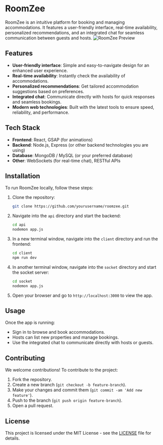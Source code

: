 
# RoomZee

RoomZee is an intuitive platform for booking and managing accommodations. It features a user-friendly interface, real-time availability, personalized recommendations, and an integrated chat for seamless communication between guests and hosts.
![RoomZee Preview](./assets/doc-logo.jpg)
## Features

- **User-friendly interface**: Simple and easy-to-navigate design for an enhanced user experience.
- **Real-time availability**: Instantly check the availability of accommodations.
- **Personalized recommendations**: Get tailored accommodation suggestions based on preferences.
- **Integrated chat**: Communicate directly with hosts for quick responses and seamless bookings.
- **Modern web technologies**: Built with the latest tools to ensure speed, reliability, and performance.

## Tech Stack

- **Frontend**: React, GSAP (for animations)
- **Backend**: Node.js, Express (or other backend technologies you are using)
- **Database**: MongoDB / MySQL (or your preferred database)
- **Other**: WebSockets (for real-time chat), RESTful APIs

## Installation

To run RoomZee locally, follow these steps:

1. Clone the repository:

   ```bash
   git clone https://github.com/yourusername/roomzee.git
   ```

2. Navigate into the `api` directory and start the backend:

   ```bash
   cd api
   nodemon app.js
   ```

3. In a new terminal window, navigate into the `client` directory and run the frontend:

   ```bash
   cd client
   npm run dev
   ```

4. In another terminal window, navigate into the `socket` directory and start the socket server:

   ```bash
   cd socket
   nodemon app.js
   ```

5. Open your browser and go to `http://localhost:3000` to view the app.

## Usage

Once the app is running:

- Sign in to browse and book accommodations.
- Hosts can list new properties and manage bookings.
- Use the integrated chat to communicate directly with hosts or guests.

## Contributing

We welcome contributions! To contribute to the project:

1. Fork the repository.
2. Create a new branch (`git checkout -b feature-branch`).
3. Make your changes and commit them (`git commit -am 'Add new feature'`).
4. Push to the branch (`git push origin feature-branch`).
5. Open a pull request.

## License

This project is licensed under the MIT License - see the [LICENSE](LICENSE) file for details.
